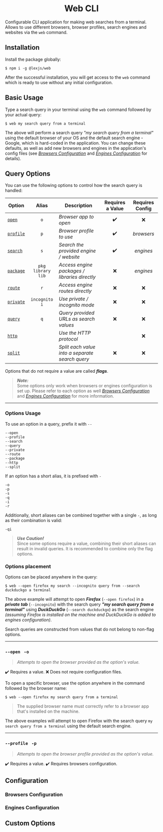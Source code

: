 <h1 align="center"> Web CLI</h1>

Configurable CLI application for making web searches from a terminal. Allows to use different browsers, browser profiles, search engines and websites via the `web` command.

## Installation <a name="installation"></a>

Install the package globally:

```
$ npm i -g @lexjs/web
```

After the successful installation, you will get access to the `web` command which is ready to use without any initial configuration.

## Basic Usage <a name="usage"></a>

Type a search query in your terminal using the `web` command followed by your actual query:

```
$ web my search query from a terminal
```

The above will perform a search query *"my search query from a terminal"* using the default browser of your OS and the default search engine - Google, which is hard-coded in the application. You can change these defaults, as well as add new browsers and engines in the application's config files (see [*Browsers Configuration*](#browsers-config) and [*Engines Configuration*](#engines-config) for details).

## Query Options <a name="query-options"></a>

You can use the following options to control how the search query is handled:

| Option | Alias | Description | Requires a Value | Requires Config |
|--|--|--|--|--|
|[`open`](#option-open)|<div align="center">`o`</div>|*Browser app to open*|<div align="center">✔️</div>|<div align="center">❌</div>|
|[`profile`](#option-profile)|<div align="center">`p`</div>|*Browser profile to use*|<div align="center">✔️</div>|<div align="center">*browsers*</div>|
|[`search`](#option-search)|<div align="center">`s`</div>|*Search the provided engine / website*|<div align="center">✔️</div>|<div align="center">*engines*</div>|
|[`package`](#option-package)|<div align="center">`pkg` `library` `lib`</div>|*Access engine packages / libraries directly*|<div align="center">❌</div>|<div align="center">*engines*</div>|
|[`route`](#option-route)|<div align="center">`r`</div>|*Access engine routes directly*|<div align="center">❌</div>|<div align="center">❌</div>|
|[`private`](#option-private)|<div align="center">`incognito` `i`</div>|*Use private / incognito mode*|<div align="center">❌</div>|<div align="center">❌</div>|
|[`query`](#option-query)|<div align="center">`q`</div>|*Query provided URLs as search values*|<div align="center">❌</div>|<div align="center">❌</div>|
|[`http`](#option-http)||*Use the HTTP protocol*||<div align="center">❌</div>|<div align="center">❌</div>
|[`split`](#option-split)||*Split each value into a separate search query*|<div align="center">❌</div>|<div align="center">❌</div>

Options that do not require a value are called ***flags***.

> ***Note:***  
> Some options only work when browsers or engines configuration is set up. Please refer to each option as well [*Browsers Configuration*](#browsers-config) and [*Engines Configuration*](#engines-config) for more information.

---

### Options Usage

To use an option in a query, prefix it with `--`

```
--open
--profile
--search
--query
--private
--route
--package
--http
--split
```

If an option has a short alias, it is prefixed with `-`

```
-o
-p
-s
-q
-i
-r
```

Additionally, short aliases can be combined together with a single `-`, as long as their combination is valid:

```
-qi
```

> ***Use Caution!***  
> Since some options require a value, combining their short aliases can result in invalid queries. It is recommended to combine only the flag options.

### Options placement

Options can be placed anywhere in the query:

```
$ web --open firefox my search --incognito query from --search duckduckgo a terminal
```

The above example will attempt to open ***Firefox*** (`--open firefox`) in a ***private tab*** (`--incognito`) with the search query ***"my search query from a terminal"*** using ***DuckDuckGo*** (`--search duckduckgo`) as the search engine *(assuming Firefox is installed on the machine and DuckDuckGo is added to engines configuration)*.

Search queries are constructed from values that do not belong to non-flag options.

---

### `--open`&nbsp;&nbsp;&nbsp;`-o` <a name="option-open"></a>

> *Attempts to open the browser provided as the option's value.*

✔️ Requires a value.
❌ Does not require configuration files.

To open a specific browser, use the option anywhere in the command followed by the browser name:

```
$ web --open firefox my search query from a terminal
```

> The supplied browser name must correctly refer to a browser app that's installed on the machine.

The above examples will attempt to open Firefox with the search query `my search query from a terminal` using the default search engine.

---

### `--profile`&nbsp;&nbsp;&nbsp;`-p` <a name="option-profile"></a>

> *Attempts to open the browser profile provided as the option's value.*

✔️ Requires a value.
✔️ Requires browsers configuration.

## Configuration <a name="configuration"></a>

### Browsers Configuration <a name="browsers-config"></a>

### Engines Configuration <a name="engines-config"></a>

## Custom Options <a name="custom-options"></a>